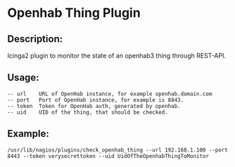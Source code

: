 # Openhab Thing Plugin

## Description:

Icinga2 plugin to monitor the state of an openhab3 thing through REST-API.

## Usage:
```
-- url    URL of OpenHab instance, for example openhab.domain.com
-- port   Port of OpenHab instance, for example is 8843.
-- token  Token for OpenHab auth, generated by openhab.
-- uid    UID of the thing, that should be checked.
```

## Example:
```
/usr/lib/nagios/plugins/check_openhab_thing --url 192.168.1.100 --port 8443 --token verysecrettoken --uid UidOfTheOpenhabThingToMonitor
```